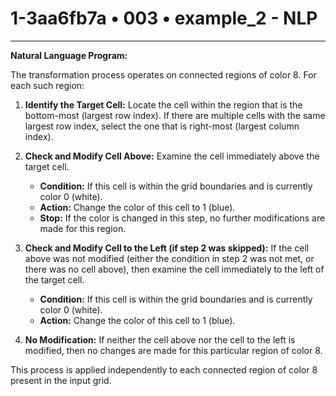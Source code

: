 # 1-3aa6fb7a • 003 • example_2 - NLP

---
**Natural Language Program:**

The transformation process operates on connected regions of color 8. For each such region:

1. **Identify the Target Cell:** Locate the cell within the region that is the bottom-most (largest row index). If there are multiple cells with the same largest row index, select the one that is right-most (largest column index).

2. **Check and Modify Cell Above:** Examine the cell immediately above the target cell.
   - **Condition:** If this cell is within the grid boundaries and is currently color 0 (white).
   - **Action:** Change the color of this cell to 1 (blue).
   - **Stop:** If the color is changed in this step, no further modifications are made for this region.

3. **Check and Modify Cell to the Left (if step 2 was skipped):** If the cell above was not modified (either the condition in step 2 was not met, or there was no cell above), then examine the cell immediately to the left of the target cell.
   - **Condition:** If this cell is within the grid boundaries and is currently color 0 (white).
   - **Action:** Change the color of this cell to 1 (blue).

4. **No Modification:** If neither the cell above nor the cell to the left is modified, then no changes are made for this particular region of color 8.

This process is applied independently to each connected region of color 8 present in the input grid.
